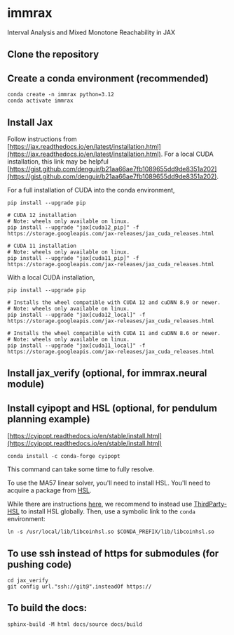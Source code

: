 # immrax
Interval Analysis and Mixed Monotone Reachability in JAX

## Clone the repository

## Create a conda environment (recommended)
```shell
conda create -n immrax python=3.12
conda activate immrax
```

## Install Jax
Follow instructions from [https://jax.readthedocs.io/en/latest/installation.html](https://jax.readthedocs.io/en/latest/installation.html). 
For a local CUDA installation, this link may be helpful [https://gist.github.com/denguir/b21aa66ae7fb1089655dd9de8351a202](https://gist.github.com/denguir/b21aa66ae7fb1089655dd9de8351a202).

For a full installation of CUDA into the conda environment,
```shell
pip install --upgrade pip

# CUDA 12 installation
# Note: wheels only available on linux.
pip install --upgrade "jax[cuda12_pip]" -f https://storage.googleapis.com/jax-releases/jax_cuda_releases.html

# CUDA 11 installation
# Note: wheels only available on linux.
pip install --upgrade "jax[cuda11_pip]" -f https://storage.googleapis.com/jax-releases/jax_cuda_releases.html
```

With a local CUDA installation, 
```shell
pip install --upgrade pip

# Installs the wheel compatible with CUDA 12 and cuDNN 8.9 or newer.
# Note: wheels only available on linux.
pip install --upgrade "jax[cuda12_local]" -f https://storage.googleapis.com/jax-releases/jax_cuda_releases.html

# Installs the wheel compatible with CUDA 11 and cuDNN 8.6 or newer.
# Note: wheels only available on linux.
pip install --upgrade "jax[cuda11_local]" -f https://storage.googleapis.com/jax-releases/jax_cuda_releases.html
```

## Install jax_verify (optional, for immrax.neural module)


## Install cyipopt and HSL (optional, for pendulum planning example)
[https://cyipopt.readthedocs.io/en/stable/install.html](https://cyipopt.readthedocs.io/en/stable/install.html)
```shell
conda install -c conda-forge cyipopt
```
This command can take some time to fully resolve.

To use the MA57 linear solver, you'll need to install HSL. You'll need to acquire a package from [HSL](https://www.hsl.rl.ac.uk/).

While there are instructions [here](https://cyipopt.readthedocs.io/en/stable/install.html#conda-forge-binaries-with-hsl), we recommend to instead use [ThirdParty-HSL](https://github.com/coin-or-tools/ThirdParty-HSL) to install HSL globally. Then, use a symbolic link to the `conda` environment:
```shell
ln -s /usr/local/lib/libcoinhsl.so $CONDA_PREFIX/lib/libcoinhsl.so
```

## To use ssh instead of https for submodules (for pushing code)
```shell
cd jax_verify
git config url."ssh://git@".insteadOf https://
```

## To build the docs:
```shell
sphinx-build -M html docs/source docs/build
```
